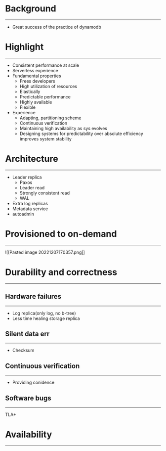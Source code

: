 # Background
---
- Great success of the practice of dynamodb

# Highlight
---
- Consistent performance at scale
- Serverless experience
- Fundamental properties
  - Frees developers
  - High utilization of resources
  - Elastically
  - Predictable performance
  - Highly available
  - Flexible
- Experience
  - Adapting, partitioning scheme
  - Continuous verification
  - Maintaining high availability as sys evolves
  - Designing systems for predictability over absolute efficiency improves system stability

# Architecture
---
- Leader replica
  - Paxos
  - Leader read
  - Strongly consistent read
  - WAL
- Extra log replicas
- Metadata service
- autoadmin

# Provisioned to on-demand
---
![[Pasted image 20221207170357.png]]

# Durability and correctness
---
## Hardware failures
---
- Log replica(only log, no b-tree)
- Less time healing storage replica

## Silent data err
---
- Checksum

## Continuous verification
---
- Providing conidence

## Software bugs
---
TLA+

# Availability
---
